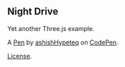 Night Drive
-----------
Yet another Three.js example.

A [Pen](https://codepen.io/ashishHypeteq/pen/BavbzPX) by [ashishHypeteq](https://codepen.io/ashishHypeteq) on [CodePen](https://codepen.io).

[License](https://codepen.io/license/pen/BavbzPX).